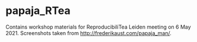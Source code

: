 # papaja_RTea

Contains workshop materials for ReproducibiliTea Leiden meeting on 6 May 2021. 
Screenshots taken from http://frederikaust.com/papaja_man/.
